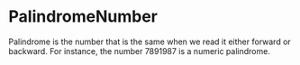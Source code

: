 # PalindromeNumber

Palindrome is the number that is the same when we read it either forward or backward. For instance, the number 7891987 is a numeric palindrome. 
